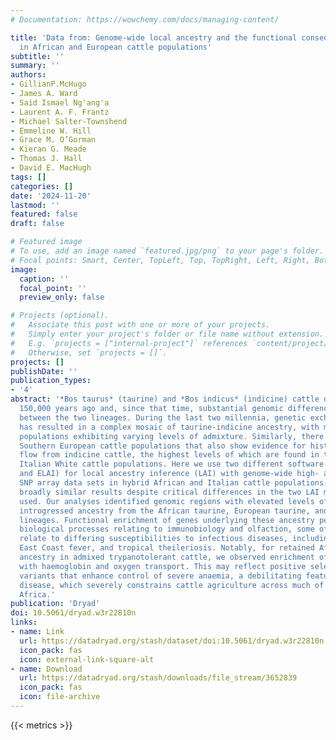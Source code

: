 ```yaml
---
# Documentation: https://wowchemy.com/docs/managing-content/

title: 'Data from: Genome-wide local ancestry and the functional consequences of admixture
  in African and European cattle populations'
subtitle: ''
summary: ''
authors:
- GillianP.McHugo
- James A. Ward
- Said Ismael Ng'ang'a
- Laurent A. F. Frantz
- Michael Salter-Townshend
- Emmeline W. Hill
- Grace M. O’Gorman
- Kieran G. Meade
- Thomas J. Hall
- David E. MacHugh
tags: []
categories: []
date: '2024-11-20'
lastmod: ''
featured: false
draft: false

# Featured image
# To use, add an image named `featured.jpg/png` to your page's folder.
# Focal points: Smart, Center, TopLeft, Top, TopRight, Left, Right, BottomLeft, Bottom, BottomRight.
image:
  caption: ''
  focal_point: ''
  preview_only: false

# Projects (optional).
#   Associate this post with one or more of your projects.
#   Simply enter your project's folder or file name without extension.
#   E.g. `projects = ["internal-project"]` references `content/project/deep-learning/index.md`.
#   Otherwise, set `projects = []`.
projects: []
publishDate: ''
publication_types:
- '4'
abstract: '*Bos taurus* (taurine) and *Bos indicus* (indicine) cattle diverged at least
  150,000 years ago and, since that time, substantial genomic differences have evolved
  between the two lineages. During the last two millennia, genetic exchange in Africa
  has resulted in a complex mosaic of taurine-indicine ancestry, with most cattle
  populations exhibiting varying levels of admixture. Similarly, there are several
  Southern European cattle populations that also show evidence for historical gene
  flow from indicine cattle, the highest levels of which are found in the Central
  Italian White cattle populations. Here we use two different software tools (MOSAIC
  and ELAI) for local ancestry inference (LAI) with genome-wide high- and low-density
  SNP array data sets in hybrid African and Italian cattle populations and obtained
  broadly similar results despite critical differences in the two LAI methodologies
  used. Our analyses identified genomic regions with elevated levels of retained or
  introgressed ancestry from the African taurine, European taurine, and Asian indicine
  lineages. Functional enrichment of genes underlying these ancestry peaks highlighted
  biological processes relating to immunobiology and olfaction, some of which may
  relate to differing susceptibilities to infectious diseases, including bovine tuberculosis,
  East Coast fever, and tropical theileriosis. Notably, for retained African taurine
  ancestry in admixed trypanotolerant cattle, we observed enrichment of genes associated
  with haemoglobin and oxygen transport. This may reflect positive selection of genomic
  variants that enhance control of severe anaemia, a debilitating feature of trypanosomiasis
  disease, which severely constrains cattle agriculture across much of sub-Saharan
  Africa.'
publication: 'Dryad'
doi: 10.5061/dryad.w3r22810n
links:
- name: Link
  url: https://datadryad.org/stash/dataset/doi:10.5061/dryad.w3r22810n
  icon_pack: fas
  icon: external-link-square-alt
- name: Download
  url: https://datadryad.org/stash/downloads/file_stream/3652839
  icon_pack: fas
  icon: file-archive
---
```


{{< metrics >}}